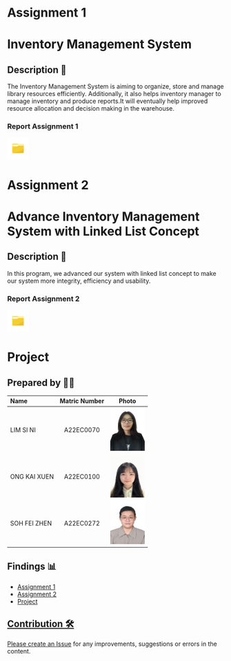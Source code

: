 # Assignment 1

# Inventory Management System


## Description 📝
The Inventory Management System is aiming to organize, store and manage library resources efficiently. Additionally, it also helps inventory manager to manage inventory and produce reports.It will eventually help improved resource allocation and decision making in the warehouse.

<h3>Report Assignment 1</h3>
<a href="../center point/Assignment 1/files"><img src="./Images/folder.jpg" width="50px" height="50px" ></a>

# Assignment 2

# Advance Inventory Management System with Linked List Concept

## Description 📝
In this program, we advanced our system with linked list concept to make our system more integrity, efficiency and usability.

<h3>Report Assignment 2</h3>
<a href="../center point/Assignment 2/files"><img src="./Images/folder.jpg" width="50px" height="50px" ></a>

# Project

## Prepared by 🧑‍💻

| Name             | Matric Number | Photo                                                         |
| :---------------- | :-------------: | :------------------------------------------------------------: |
| LIM SI NI   | A22EC0070        | <a href="https://www.linkedin.com/in/si-ni-lim-059028257/" title="LIM SI NI LinkedIn"><img src="./Images/LIM SI NI.jpg" width=80px, height=100px>     |
| ONG KAI XUEN     | A22EC0100       | <a href="https://www.linkedin.com/in/kai-xuen-6521b2257/" title="ONG KEI XUEN LinkedIn"><img src="./Images/kaixuen_UTMpic.JPG" width=80px, height=100px>     |
| SOH FEI ZHEN      | A22EC0272        | <a href="https://www.linkedin.com/in/fei-zhen-soh-b311a0257/" title="SOH FEI ZHEN LinkedIn"><img src="./Images/SOH FEI ZHEN.jpg" width=80px, height=100px>     |

## Findings 📊

- <a href="../center point/Assignment 1/assignment1.md" >Assignment 1 
- <a href="../center point/Assignment 2/asg2.md" >Assignment 2
- <a href="../center point/Project/readme.md" >Project 

## Contribution 🛠️
Please create an [Issue](https://github.com/jjn7702/SECJ2013-DSA/Submission/Sample/issues) for any improvements, suggestions or errors in the content.

